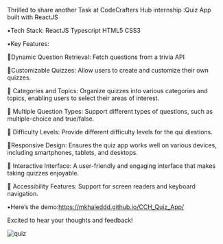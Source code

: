 Thrilled to share another Task at CodeCrafters Hub  internship :Quiz App built with ReactJS

▪️Tech Stack: 
ReactJS 
Typescript
HTML5 
CSS3 

▪️Key Features:

🔺Dynamic Question Retrieval:
Fetch questions from a trivia API 

🔺Customizable Quizzes:
Allow users to create and customize their own
quizzes.

🔺 Categories and Topics:
Organize quizzes into various categories and topics, enabling users to select their areas of interest.

🔺 Multiple Question Types: 
Support different types of questions, such as multiple-choice and true/false.

🔺 Difficulty Levels:
Provide different difficulty levels for the qui diestions.

🔺Responsive Design:
Ensures the quiz app works well on various devices, including smartphones, tablets, and desktops.

🔺 Interactive Interface: 
 A user-friendly and engaging interface that makes taking quizzes enjoyable.
 
🔺 Accessibility Features:
Support for screen readers and keyboard navigation.

▪️Here’s the demo:https://mkhaleddd.github.io/CCH_Quiz_App/

Excited to hear your thoughts and feedback!

![quiz](https://github.com/user-attachments/assets/a6a106d4-c712-40db-ab09-c9d62ea64ca1)
